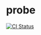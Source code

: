 # probe

[![CI Status](https://github.com/Ardent-Community/probe/actions/workflows/integrate.yml/badge.svg)](https://github.com/Ardent-Community/probe/actions/workflows/integrate.yml)
